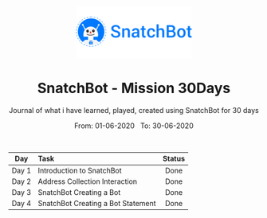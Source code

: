 <div align="center">
  <img src="./assets/snatchbot.png" alt="flutter" height="105">
</div>

<div align="center">
  <h1>SnatchBot - Mission 30Days</h1>
  <p>Journal of what i have learned, played, created using SnatchBot for 30 days</p>
  <p>From: 01-06-2020 &nbsp;  To: 30-06-2020</p>
  <br>
</div>

| Day  | Task | Status |
| :-------------: | :------------- | :----------: |
| Day 1  | Introduction to SnatchBot  | Done |
| Day 2  | Address Collection Interaction  | Done |
| Day 3  | SnatchBot Creating a Bot  | Done |
| Day 4  | SnatchBot Creating a Bot Statement | Done |